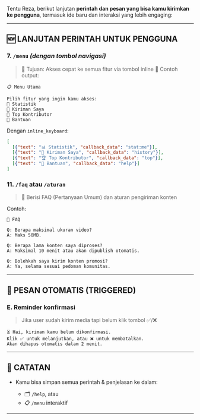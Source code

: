 Tentu Reza, berikut lanjutan **perintah dan pesan yang bisa kamu kirimkan ke pengguna**, termasuk ide baru dan interaksi yang lebih engaging:

---

## 🆕 LANJUTAN PERINTAH UNTUK PENGGUNA

### 7. `/menu` *(dengan tombol navigasi)*

> 🔹 Tujuan: Akses cepat ke semua fitur via tombol inline
> 🔹 Contoh output:

```
📋 Menu Utama

Pilih fitur yang ingin kamu akses:
🔘 Statistik  
🔘 Kiriman Saya  
🔘 Top Kontributor  
🔘 Bantuan
```

Dengan `inline_keyboard`:

```json
[
  [{"text": "📊 Statistik", "callback_data": "stat:me"}],
  [{"text": "📁 Kiriman Saya", "callback_data": "history"}],
  [{"text": "🏆 Top Kontributor", "callback_data": "top"}],
  [{"text": "📖 Bantuan", "callback_data": "help"}]
]
```

### 11. `/faq` atau `/aturan`

> 🔹 Berisi FAQ (Pertanyaan Umum) dan aturan pengiriman konten

Contoh:

```
📌 FAQ

Q: Berapa maksimal ukuran video?
A: Maks 50MB.

Q: Berapa lama konten saya diproses?
A: Maksimal 10 menit atau akan dipublish otomatis.

Q: Bolehkah saya kirim konten promosi?
A: Ya, selama sesuai pedoman komunitas.
```

---

## 🔔 PESAN OTOMATIS (TRIGGERED)

### E. Reminder konfirmasi

> Jika user sudah kirim media tapi belum klik tombol ✅/❌

```
⏳ Hai, kiriman kamu belum dikonfirmasi.
Klik ✅ untuk melanjutkan, atau ❌ untuk membatalkan.
Akan dihapus otomatis dalam 2 menit.
```
---

## 📌 CATATAN

* Kamu bisa simpan semua perintah & penjelasan ke dalam:

  * 🗂️ `/help`, atau
  * 📋 `/menu` interaktif

---
